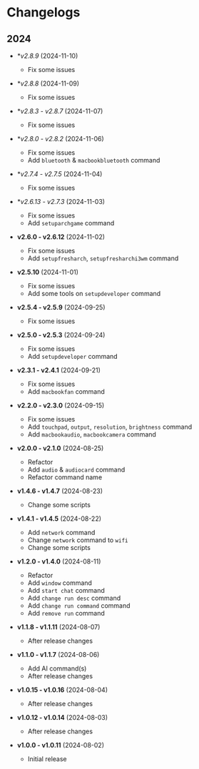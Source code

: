 # Changelogs

## 2024

- **v2.8.9* (2024-11-10)
  - Fix some issues

- **v2.8.8* (2024-11-09)
  - Fix some issues

- **v2.8.3 - v2.8.7* (2024-11-07)
  - Fix some issues

- **v2.8.0 - v2.8.2* (2024-11-06)
  - Fix some issues
  - Add `bluetooth` & `macbookbluetooth` command

- **v2.7.4 - v2.7.5* (2024-11-04)
  - Fix some issues

- **v2.6.13 - v2.7.3* (2024-11-03)
  - Fix some issues
  - Add `setuparchgame` command

- **v2.6.0 - v2.6.12** (2024-11-02)
  - Fix some issues
  - Add `setupfresharch`, `setupfresharchi3wm` command

- **v2.5.10** (2024-11-01)
  - Fix some issues
  - Add some tools on `setupdeveloper` command

- **v2.5.4 - v2.5.9** (2024-09-25)
  - Fix some issues

- **v2.5.0 - v2.5.3** (2024-09-24)
  - Fix some issues
  - Add `setupdeveloper` command

- **v2.3.1 - v2.4.1** (2024-09-21)
  - Fix some issues
  - Add `macbookfan` command

- **v2.2.0 - v2.3.0** (2024-09-15)
  - Fix some issues
  - Add `touchpad`, `output`, `resolution`, `brightness` command
  - Add `macbookaudio`, `macbookcamera` command

- **v2.0.0 - v2.1.0** (2024-08-25)
  - Refactor
  - Add `audio` & `audiocard` command
  - Refactor command name

- **v1.4.6 - v1.4.7** (2024-08-23)
  - Change some scripts

- **v1.4.1 - v1.4.5** (2024-08-22)
  - Add `network` command
  - Change `network` command to `wifi`
  - Change some scripts

- **v1.2.0 - v1.4.0** (2024-08-11)
  - Refactor
  - Add `window` command
  - Add `start chat` command
  - Add `change run desc` command
  - Add `change run command` command
  - Add `remove run` command

- **v1.1.8 - v1.1.11** (2024-08-07)
  - After release changes

- **v1.1.0 - v1.1.7** (2024-08-06)
  - Add AI command(s)
  - After release changes

- **v1.0.15 - v1.0.16** (2024-08-04)
  - After release changes

- **v1.0.12 - v1.0.14** (2024-08-03)
  - After release changes

- **v1.0.0 - v1.0.11** (2024-08-02)
  - Initial release

